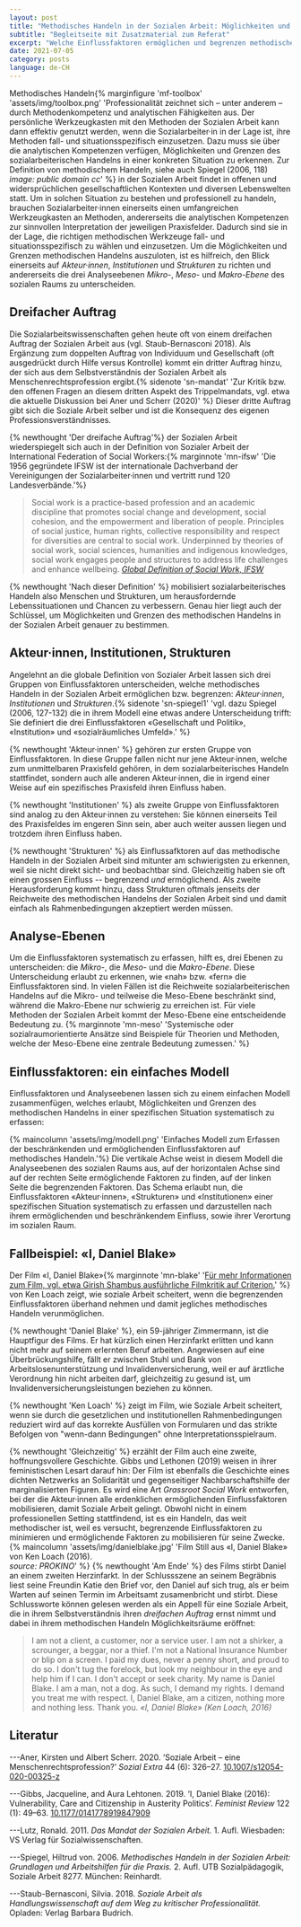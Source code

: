 ```yaml
---
layout: post
title: "Methodisches Handeln in der Sozialen Arbeit: Möglichkeiten und Grenzen"
subtitle: "Begleitseite mit Zusatzmaterial zum Referat"
excerpt: "Welche Einflussfaktoren ermöglichen und begrenzen methodisches Handeln in der Sozialen Arbeit? Ausgehend von dem dreifachen Auftrag und der internationalen Definition von Sozialer Arbeit, entwirft dieser Beitrag ein einfaches Modell, um ermöglichende und begrenzende Einflussfaktoren systematisch zu erfassen ..."
date: 2021-07-05
category: posts
language: de-CH
---
```


Methodisches Handeln{% marginfigure 'mf-toolbox' 'assets/img/toolbox.png' 'Professionalität zeichnet sich – unter anderem – durch Methodenkompetenz und analytischen Fähigkeiten aus. Der persönliche Werkzeugkasten mit den Methoden der Sozialen Arbeit kann dann effektiv genutzt werden, wenn die Sozialarbeiter·in in der Lage ist, ihre Methoden fall- und situationsspezifisch einzusetzen. Dazu muss sie über die analytischen Kompetenzen verfügen, Möglichkeiten und Grenzen des sozialarbeiterischen Handelns in einer konkreten Situation zu erkennen. Zur Definition von methodischem Handeln, siehe auch Spiegel (2006, 118)<br> *image: public domain cc*' %} in der Sozialen Arbeit findet in offenen und widersprüchlichen gesellschaftlichen Kontexten und diversen Lebenswelten statt. Um in solchen Situation zu bestehen und professionell zu handeln, brauchen Sozialarbeiter·innen einerseits einen umfangreichen Werkzeugkasten an Methoden, andererseits die analytischen Kompetenzen zur sinnvollen Interpretation der jeweiligen Praxisfelder. Dadurch sind sie in der Lage, die richtigen methodischen Werkzeuge fall- und situationsspezifisch zu wählen und einzusetzen. Um die Möglichkeiten und Grenzen methodischen Handelns auszuloten, ist es hilfreich, den Blick einerseits auf *Akteur·innen*, *Institutionen* und *Strukturen* zu richten und andererseits die drei Analyseebenen *Mikro-*, *Meso-* und *Makro-Ebene* des sozialen Raums zu unterscheiden.

## Dreifacher Auftrag
Die Sozialarbeitswissenschaften gehen heute oft von einem dreifachen Auftrag der Sozialen Arbeit aus (vgl. Staub-Bernasconi 2018). Als Ergänzung zum doppelten Auftrag von Individuum und Gesellschaft (oft ausgedrückt durch Hilfe versus Kontrolle) kommt ein dritter Auftrag hinzu, der sich aus dem Selbstverständnis der Sozialen Arbeit als Menschenrechtsprofession ergibt.{% sidenote 'sn-mandat' 'Zur Kritik bzw. den offenen Fragen an diesem dritten Aspekt des Trippelmandats, vgl. etwa die aktuelle Diskussion bei Aner und Scherr (2020)' %} Dieser dritte Auftrag gibt sich die Soziale Arbeit selber und ist die Konsequenz des eigenen Professionsverständnisses.

{% newthought 'Der dreifache Auftrag'%} der Sozialen Arbeit wiederspiegelt sich auch in der Definition von Sozialer Arbeit der International Federation of Social Workers:{% marginnote 'mn-ifsw' 'Die 1956 gegründete IFSW ist der internationale Dachverband der Vereinigungen der Sozialarbeiter·innen und vertritt rund 120 Landesverbände.'%}

> Social work is a practice-based profession and an academic discipline that promotes social change and development, social cohesion, and the empowerment and liberation of people. Principles of social justice, human rights, collective responsibility and respect for diversities are central to social work.  Underpinned by theories of social work, social sciences, humanities and indigenous knowledges, social work engages people and structures to address life challenges and enhance wellbeing.
<cite>[Global Definition of Social Work, IFSW](https://www.ifsw.org/what-is-social-work/global-definition-of-social-work/)</cite>

{% newthought 'Nach dieser Definition' %} mobilisiert sozialarbeiterisches Handeln also Menschen und Strukturen, um herausfordernde Lebenssituationen und Chancen zu verbessern. Genau hier liegt auch der Schlüssel, um Möglichkeiten und Grenzen des methodischen Handelns in der Sozialen Arbeit genauer zu bestimmen.

## Akteur·innen, Institutionen, Strukturen
Angelehnt an die globale Definition von Sozialer Arbeit lassen sich drei Gruppen von Einflussfaktoren unterscheiden, welche methodisches Handeln in der Sozialen Arbeit ermöglichen bzw. begrenzen: *Akteur·innen*, *Institutionen* und *Strukturen*.{% sidenote 'sn-spiegel1' 'vgl. dazu Spiegel (2006, 127-132) die in ihrem Modell eine etwas andere Unterscheidung trifft: Sie definiert die drei Einflussfaktoren «Gesellschaft und Politik», «Institution» und «sozialräumliches Umfeld».' %}

{% newthought 'Akteur·innen' %} gehören zur ersten Gruppe von Einflussfaktoren. In diese Gruppe fallen nicht nur jene Akteur·innen, welche zum unmittelbaren Praxisfeld gehören, in dem sozialarbeiterisches Handeln stattfindet, sondern auch alle anderen Akteur·innen, die in irgend einer Weise auf ein spezifisches Praxisfeld ihren Einfluss haben.

{% newthought 'Institutionen' %} als zweite Gruppe von Einflussfaktoren sind analog zu den Akteur·innen zu verstehen: Sie können einerseits Teil des Praxisfeldes im engeren Sinn sein, aber auch weiter aussen liegen und trotzdem ihren Einfluss haben.

{% newthought 'Strukturen' %} als Einflussafktoren auf das methodische Handeln in der Sozialen Arbeit sind mitunter am schwierigsten zu erkennen, weil sie nicht direkt sicht- und beobachtbar sind. Gleichzeitig haben sie oft einen grossen Einfluss -- begrenzend *und* ermöglichend. Als zweite Herausforderung kommt hinzu, dass Strukturen oftmals jenseits der Reichweite des methodischen Handelns der Sozialen Arbeit sind und damit einfach als Rahmenbedingungen akzeptiert werden müssen.


## Analyse-Ebenen
Um die Einflussfaktoren systematisch zu erfassen, hilft es, drei Ebenen zu unterscheiden: die *Mikro-*, die *Meso-* und die *Makro-Ebene*. Diese Unterscheidung erlaubt zu erkennen, wie «nah» bzw. «fern» die Einflussfaktoren sind. In vielen Fällen ist die Reichweite sozialarbeiterischen Handelns auf die Mikro- und teilweise die Meso-Ebene beschränkt sind, während die Makro-Ebene nur schwierig zu erreichen ist. Für viele Methoden der Sozialen Arbeit kommt der Meso-Ebene eine entscheidende Bedeutung zu. {% marginnote 'mn-meso' 'Systemische oder sozialraumorientierte Ansätze sind Beispiele für Theorien und Methoden, welche der Meso-Ebene eine zentrale Bedeutung zumessen.' %}

## Einflussfaktoren: ein einfaches Modell
Einflussfaktoren und Analyseebenen lassen sich zu einem einfachen Modell zusammenfügen, welches erlaubt, Möglichkeiten und Grenzen des methodischen Handelns in einer spezifischen Situation systematisch zu erfassen:

{% maincolumn 'assets/img/modell.png' 'Einfaches Modell zum Erfassen der beschränkenden und ermöglichenden Einflussfaktoren auf methodisches Handeln.'%}
Die vertikale Achse weist in diesem Modell die Analyseebenen des sozialen Raums aus, auf der horizontalen Achse sind auf der rechten Seite ermöglichende Faktoren zu finden, auf der linken Seite die begrenzenden Faktoren. Das Schema erlaubt nun, die Einflussfaktoren «Akteur·innen», «Strukturen» und «Institutionen» einer spezifischen Situation systematisch zu erfassen und darzustellen nach ihrem ermöglichenden und beschränkendem Einfluss, sowie ihrer Verortung im sozialen Raum.

## Fallbeispiel: «I, Daniel Blake»
Der Film «I, Daniel Blake»{% marginnote 'mn-blake' '[Für mehr Informationen zum Film, vgl. etwa Girish Shambus ausführliche Filmkritik auf Criterion.](https://www.criterion.com/current/posts/5277-i-daniel-blake-an-authentic-cinema)' %} von Ken Loach zeigt, wie soziale Arbeit scheitert, wenn die begrenzenden Einflussfaktoren überhand nehmen und damit jegliches methodisches Handeln verunmöglichen.

{% newthought 'Daniel Blake' %}, ein 59-jähriger Zimmermann, ist die Hauptfigur des Films. Er hat kürzlich einen Herzinfarkt erlitten und kann nicht mehr auf seinem erlernten Beruf arbeiten. Angewiesen auf eine Überbrückungshilfe, fällt er zwischen Stuhl und Bank von Arbeitslosenunterstützung und Invalidenversicherung, weil er auf ärztliche Verordnung hin nicht arbeiten darf, gleichzeitig zu gesund ist, um Invalidenversicherungsleistungen beziehen zu können.

{% newthought 'Ken Loach' %} zeigt im Film, wie Soziale Arbeit scheitert, wenn sie durch die gesetzlichen und institutionellen Rahmenbedingungen reduziert wird auf das korrekte Ausfüllen von Formularen und das strikte Befolgen von "wenn-dann Bedingungen" ohne Interpretationsspielraum.

{% newthought 'Gleichzeitig' %} erzählt der Film auch eine zweite, hoffnungsvollere Geschichte. Gibbs und Lethonen (2019) weisen in ihrer feministischen Lesart darauf hin: Der Film ist ebenfalls die Geschichte eines dichten Netzwerks an Solidarität und gegenseitiger Nachbarschaftshilfe der marginalisierten Figuren. Es wird eine Art *Grassroot Social Work* entworfen, bei der die Akteur·innen alle erdenklichen ermöglichenden Einflussfaktoren mobilisieren, damit Soziale Arbeit gelingt. Obwohl nicht in einem professionellen Setting stattfindend, ist es ein Handeln, das weit methodischer ist, weil es versucht, begrenzende Einflussfaktoren zu minimieren und ermöglichende Faktoren zu mobilisieren für seine Zwecke.
{% maincolumn 'assets/img/danielblake.jpg' 'Film Still aus «I, Daniel Blake» von Ken Loach (2016). <br> *source: PROKINO*' %}
{% newthought 'Am Ende' %} des Films stirbt Daniel an einem zweiten Herzinfarkt. In der Schlussszene an seinem Begräbnis liest seine Freundin Katie den Brief vor, den Daniel auf sich trug, als er beim Warten auf seinen Termin im Arbeitsamt zusamenbricht und stirbt. Diese Schlussworte können gelesen werden als ein Appell für eine Soziale Arbeit, die in ihrem Selbstverständnis ihren *dreifachen Auftrag* ernst nimmt und dabei in ihrem methodischen Handeln Möglichkeitsräume eröffnet:
> I am not a client, a customer, nor a service user. I am not a shirker, a scrounger, a beggar, nor a thief. I'm not a National Insurance Number or blip on a screen. I paid my dues, never a penny short, and proud to do so. I don't tug the forelock, but look my neighbour in the eye and help him if I can. I don't accept or seek charity. My name is Daniel Blake. I am a man, not a dog. As such, I demand my rights. I demand you treat me with respect. I, Daniel Blake, am a citizen, nothing more and nothing less. Thank you.
<cite> «I, Daniel Blake» (Ken Loach, 2016)


## Literatur
---Aner, Kirsten und Albert Scherr. 2020. ‘Soziale Arbeit – eine Menschenrechtsprofession?’ *Sozial Extra* 44 (6): 326–27. [10.1007/s12054-020-00325-z](https://doi.org/10.1007/s12054-020-00325-z)

---Gibbs, Jacqueline, and Aura Lehtonen. 2019. ‘I, Daniel Blake (2016): Vulnerability, Care and Citizenship in Austerity Politics’. *Feminist Review* 122 (1): 49–63. [10.1177/0141778919847909](https://doi.org/10.1177/0141778919847909)

---Lutz, Ronald. 2011. *Das Mandat der Sozialen Arbeit.* 1. Aufl. Wiesbaden: VS Verlag für Sozialwissenschaften.

---Spiegel, Hiltrud von. 2006. *Methodisches Handeln in der Sozialen Arbeit: Grundlagen und Arbeitshilfen für die Praxis.* 2. Aufl. UTB Sozialpädagogik, Soziale Arbeit 8277. München: Reinhardt.

---Staub-Bernasconi, Silvia. 2018. *Soziale Arbeit als Handlungswissenschaft auf dem Weg zu kritischer Professionalität.* Opladen: Verlag Barbara Budrich.
